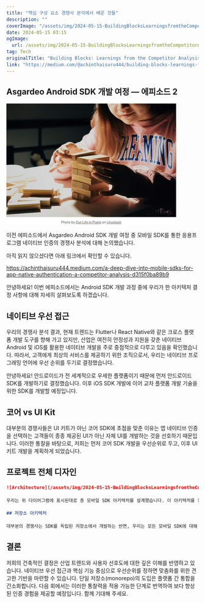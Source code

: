 ```yaml
---
title: "핵심 구성 요소 경쟁사 분석에서 배운 것들"
description: ""
coverImage: "/assets/img/2024-05-15-BuildingBlocksLearningsfromtheCompetitorAnalysis_0.png"
date: 2024-05-15 03:15
ogImage: 
  url: /assets/img/2024-05-15-BuildingBlocksLearningsfromtheCompetitorAnalysis_0.png
tag: Tech
originalTitle: "Building Blocks: Learnings from the Competitor Analysis"
link: "https://medium.com/@achinthaisuru444/building-blocks-learnings-from-the-competitor-analysis-23309770a093"
---
```



## Asgardeo Android SDK 개발 여정 — 에피소드 2

![Image](/assets/img/2024-05-15-BuildingBlocksLearningsfromtheCompetitorAnalysis_0.png)

이전 에피소드에서 Asgardeo Android SDK 개발 여정 중 모바일 SDK를 통한 응용프로그램 네이티브 인증의 경쟁사 분석에 대해 논의했습니다.

아직 읽지 않으셨다면 아래 링크에서 확인할 수 있습니다.



https://achinthaisuru444.medium.com/a-deep-dive-into-mobile-sdks-for-app-native-authentication-a-competitor-analysis-d315f0ba89b9

안녕하세요! 이번 에피소드에서는 Android SDK 개발 과정 중에 우리가 한 아키텍처 결정 사항에 대해 자세히 살펴보도록 하겠습니다.

## 네이티브 우선 접근

우리의 경쟁사 분석 결과, 현재 트렌드는 Flutter나 React Native와 같은 크로스 플랫폼 개발 도구를 향해 가고 있지만, 산업은 여전히 안정성과 지원을 갖춘 네이티브 Android 및 iOS를 활용한 네이티브 개발을 주로 중점적으로 다루고 있음을 확인했습니다. 따라서, 고객에게 최상의 서비스를 제공하기 위한 조직으로서, 우리는 네이티브 프로그래밍 언어에 우선 순위를 두기로 결정했습니다.



안녕하세요! 안드로이드가 전 세계적으로 우세한 플랫폼이기 때문에 먼저 안드로이드 SDK를 개발하기로 결정했습니다. 이후 iOS SDK 개발에 이어 교차 플랫폼 개발 기술을 위한 SDK를 개발할 예정입니다.

## 코어 vs UI Kit

대부분의 경쟁사들은 UI 키트가 아닌 코어 SDK에 초점을 맞춘 이유는 앱 네이티브 인증을 선택하는 고객들이 종종 제공된 UI가 아닌 자체 UI를 개발하는 것을 선호하기 때문입니다. 이러한 통찰을 바탕으로, 저희는 먼저 코어 SDK 개발을 우선순위로 두고, 이후 UI 키트 개발을 계획하게 되었습니다.

## 프로젝트 전체 디자인



```markdown
![Architecture](/assets/img/2024-05-15-BuildingBlocksLearningsfromtheCompetitorAnalysis_1.png)

우리는 위 다이어그램에 표시된대로 총 모바일 SDK 아키텍처를 설계했습니다. 이 아키텍처를 통해 안드로이드와 iOS에서 앱 네이티브 인증 로직을 구현하고 이를 크로스 플랫폼 기술에서 재사용함으로써 개발 프로세스를 간소화할 수 있습니다.

## 저장소 아키텍처

대부분의 경쟁사는 SDK를 독립된 저장소에서 개발하는 반면, 우리는 모든 모바일 SDK에 대해 단일 저장소를 사용하기로 결정했습니다. 이 결정은 네이티브 및 크로스 플랫폼 SDK 간 변경 사항의 전파를 용이하게 하기 위해 내려졌습니다. 우리가 예상하는 한 가지 도전 과제는 다양한 SDK를 다른 플랫폼 (예: 안드로이드는 Maven Central 및 Flutter는 pub.dev로)에 발행해야 한다는 점입니다. 우리는 이 도전 과제를 각 기술에 대해 별도의 GitHub actions를 실행하여 해결할 계획입니다.
```



## 결론

저희의 건축적인 결정은 산업 트렌드와 사용자 선호도에 대한 깊은 이해를 반영하고 있습니다. 네이티브 우선 접근과 핵심 기능 중심으로 우선순위를 정하면 맞춤화를 위한 견고한 기반을 마련할 수 있습니다. 단일 저장소(monorepo)의 도입은 플랫폼 간 통합을 간소화합니다. 다음 회에서는 이러한 통찰력을 적용 가능한 단계로 번역하여 보다 향상된 인증 경험을 제공할 예정입니다. 함께 기대해 주세요.